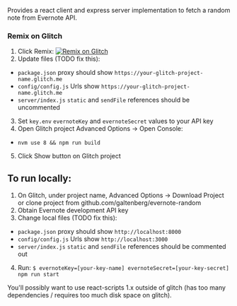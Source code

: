 Provides a react client and express server implementation to fetch a random note from Evernote API.

### Remix on Glitch

1. Click Remix: [![Remix on Glitch](https://cdn.glitch.com/2703baf2-b643-4da7-ab91-7ee2a2d00b5b%2Fremix-button.svg)](https://glitch.com/edit/#!/import/github/galtenberg/evernote-random)
2. Update files (TODO fix this):
  * `package.json` proxy should show `https://your-glitch-project-name.glitch.me`
  * `config/config.js` Urls show `https://your-glitch-project-name.glitch.me`
  * `server/index.js` `static` and `sendFile` references should be uncommented
3. Set `key.env` `evernoteKey` and `evernoteSecret` values to your API key
4. Open Glitch project Advanced Options -> Open Console:
  * `nvm use 8 && npm run build`
5. Click Show button on Glitch project

## To run locally:

1. On Glitch, under project name, Advanced Options -> Download Project or clone project from github.com/galtenberg/evernote-random
2. Obtain Evernote development API key
3. Change local files (TODO fix this):
  * `package.json` proxy should show `http://localhost:8000`
  * `config/config.js` Urls show `http://localhost:3000`
  * `server/index.js` `static` and `sendFile` references should be commented out
4. Run:
`$ evernoteKey=[your-key-name] evernoteSecret=[your-key-secret] npm run start`

You'll possibly want to use react-scripts 1.x outside of glitch (has too many dependencies / requires too much disk space on glitch).
